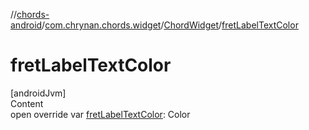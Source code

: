 //[chords-android](../../../index.md)/[com.chrynan.chords.widget](../index.md)/[ChordWidget](index.md)/[fretLabelTextColor](fret-label-text-color.md)



# fretLabelTextColor  
[androidJvm]  
Content  
open override var [fretLabelTextColor](fret-label-text-color.md): Color  



